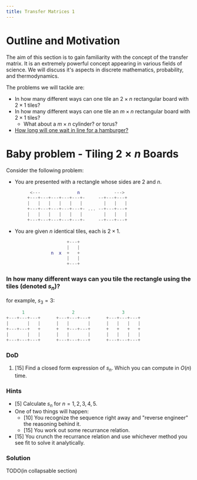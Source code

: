 ```yaml
---
title: Transfer Matrices 1
---
```


# Outline and Motivation

The aim of this section is to gain familiarity with the concept of the transfer matrix. It is an extremely powerful concept appearing in various fields of science. We will discuss it's aspects in discrete mathematics, probability, and thermodynamics.

The problems we will tackle are:

- In how many different ways can one tile an $2 \times n$ rectangular board with $2 \times 1$ tiles?
- In how many different ways can one tile an $m \times n$ rectangular board with $2 \times 1$ tiles?
  - What about a $m \times n$ cylinder? or torus?
- [How long will one wait in line for a hamburger?](/stories/transfer_matrices/part2/index.html)

# Baby problem - Tiling $2 \times n$ Boards

Consider the following problem:

- You are presented with a rectangle whose sides are $2$ and $n$.

```m
         <---              n             --->
        +---+---+---+---+---+-     --+---+---+
        |   |   |   |   |   |        |   |   |
        +---+---+---+---+---+- ... --+---+---+ 
        |   |   |   |   |   |        |   |   |
        +---+---+---+---+---+-     --+---+---+
```

- You are given $n$ identical tiles, each is  $2 \times 1$.

```m
                       +---+
                       |   |
                 n  x  +   +
                       |   |
                       +---+
```

### In how many different ways can you tile the rectangle using the tiles (denoted $s_n$)?

for example, $s_3 = 3$:

```m
      1                  2                  3
+---+---+---+      +---+---+---+      +---+---+---+
|       |   |      |   |       |      |   |   |   |
+---+---+   +      +   +---+---+      +   +   +   +
|       |   |      |   |       |      |   |   |   |
+---+---+---+      +---+---+---+      +---+---+---+
```

### DoD

1. [15] Find a closed form expression of $s_n$. Which you can compute in $O(n)$ time.

### Hints

- [5] Calculate $s_n$ for $n=1,2,3,4,5$.
- One of two things will happen:
  - [10] You recognize the sequence right away and "reverse engineer" the reasoning behind it.
  - [15] You work out some recurrance relation.
- [15] You crunch the recurrance relation and use whichever method you see fit to solve it analytically.  

### Solution

TODO(in collapsable section)
